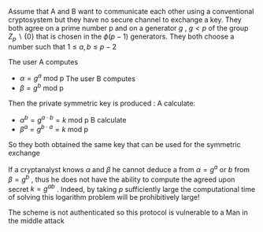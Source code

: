 Assume that A and B want to communicate each other using a conventional cryptosystem but they have no secure channel to exchange a key.
They both agree on a prime number p and on a generator $g$ , $g<p$ of the group $Z_p \backslash \{0\}$ that is chosen in the $\phi(p-1)$ generators.
They both choose a number such that $1 \leq a,b \leq p - 2$

The user A computes
- $\alpha = g^a \text{ mod p}$
The user B computes
- $\beta = g^b \text{ mod p}$

Then the private symmetric key is produced :
A calculate:
- $\alpha^b = g^{a \cdot b} = k \text{ mod p}$
B calculate
- $\beta^a = g^ {b \cdot a} = k \text{ mod p }$

So they both obtained the same key that can be used for the symmetric exchange

If a cryptanalyst knows $α$ and $β$ he cannot deduce a from $α = g^a$ or $b$
from $β = g^b$ , thus he does not have the ability to compute the agreed
upon secret $k = g^{ab}$ .
Indeed, by taking $p$ sufficiently large the computational time of solving this logarithm problem will be prohibitively large!

The scheme is not authenticated so this protocol is vulnerable to a Man in the middle attack

